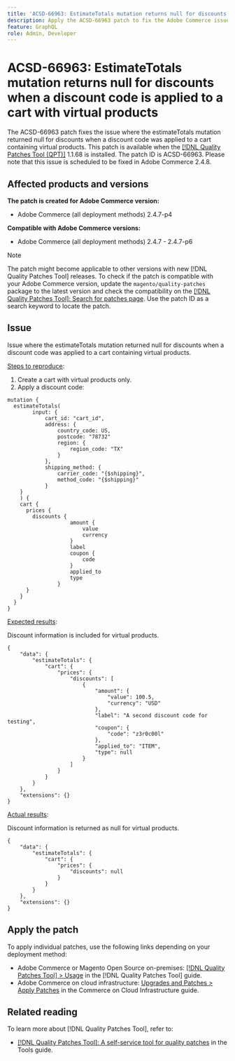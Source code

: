 ```yaml
---
title: 'ACSD-66963: EstimateTotals mutation returns null for discounts when a discount code is applied to a cart with virtual products'
description: Apply the ACSD-66963 patch to fix the Adobe Commerce issue where the estimateTotals mutation returned null for discounts when a discount code was applied to a cart containing virtual products.
feature: GraphQL
role: Admin, Developer
---
```


# ACSD-66963: EstimateTotals mutation returns null for discounts when a discount code is applied to a cart with virtual products

The ACSD-66963 patch fixes the issue where the estimateTotals mutation returned null for discounts when a discount code was applied to a cart containing virtual products. This patch is available when the [[!DNL Quality Patches Tool (QPT)]](/help/tools/quality-patches-tool/quality-patches-tool-to-self-serve-quality-patches.md) 1.1.68 is installed. The patch ID is ACSD-66963. Please note that this issue is scheduled to be fixed in Adobe Commerce 2.4.8.

## Affected products and versions

**The patch is created for Adobe Commerce version:**

* Adobe Commerce (all deployment methods) 2.4.7-p4

**Compatible with Adobe Commerce versions:**

* Adobe Commerce (all deployment methods) 2.4.7 - 2.4.7-p6

>[!NOTE]
>
>The patch might become applicable to other versions with new [!DNL Quality Patches Tool] releases. To check if the patch is compatible with your Adobe Commerce version, update the `magento/quality-patches` package to the latest version and check the compatibility on the [[!DNL Quality Patches Tool]: Search for patches page](https://experienceleague.adobe.com/tools/commerce-quality-patches/index.html). Use the patch ID as a search keyword to locate the patch.

## Issue

Issue where the estimateTotals mutation returned null for discounts when a discount code was applied to a cart containing virtual products.

<u>Steps to reproduce</u>:

1. Create a cart with virtual products only.
1. Apply a discount code:

```
mutation {
  estimateTotals(
		input: {
			cart_id: "cart_id",
			address: {
				country_code: US,
				postcode: "78732"
				region: {
					region_code: "TX"
				}
			},
			shipping_method: {
				carrier_code: "{$shipping}",
				method_code: "{$shipping}"
			}
  	}
	) {
    cart {
      prices {
        discounts {
					amount {
						value
						currency
					}
					label
					coupon {
						code
					}
					applied_to
					type
				}
      }
    }
  }
}
```

<u>Expected results</u>:

Discount information is included for virtual products.

```
{
    "data": {
        "estimateTotals": {
            "cart": {
                "prices": {
                    "discounts": [
                        {
                            "amount": {
                                "value": 100.5,
                                "currency": "USD"
                            },
                            "label": "A second discount code for testing",
                            "coupon": {
                                "code": "z3r0c00l"
                            },
                            "applied_to": "ITEM",
                            "type": null
                        }
                    ]
                }
            }
        }
    },
    "extensions": {}
}
```

<u>Actual results</u>:

Discount information is returned as null for virtual products.

```
{
    "data": {
        "estimateTotals": {
            "cart": {
                "prices": {
                    "discounts": null
                }
            }
        }
    },
    "extensions": {}
}
```

## Apply the patch

To apply individual patches, use the following links depending on your deployment method:

* Adobe Commerce or Magento Open Source on-premises: [[!DNL Quality Patches Tool] > Usage](/help/tools/quality-patches-tool/usage.md) in the [!DNL Quality Patches Tool] guide.
* Adobe Commerce on cloud infrastructure: [Upgrades and Patches > Apply Patches](https://experienceleague.adobe.com/docs/commerce-cloud-service/user-guide/develop/upgrade/apply-patches.html) in the Commerce on Cloud Infrastructure guide.

## Related reading

To learn more about [!DNL Quality Patches Tool], refer to:

* [[!DNL Quality Patches Tool]: A self-service tool for quality patches](/help/tools/quality-patches-tool/quality-patches-tool-to-self-serve-quality-patches.md) in the Tools guide.